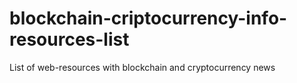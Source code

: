 # blockchain-criptocurrency-info-resources-list
List of web-resources with blockchain and cryptocurrency news
